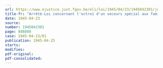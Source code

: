 ```yaml
---
url: https://www.ejustice.just.fgov.be/eli/loi/1945/04/23/1945042301/justel
title-fr: "Arrêté-Loi concernant l'octroi d'un secours spécial aux familles des travailleurs déportés"
date: 1945-04-23
source:
number: 1945042301
page: 888888
case: 1945-04-23/01
publication: 1945-04-25
starts:
modifies:
pdf-original:
pdf-consolidated:
---
```


